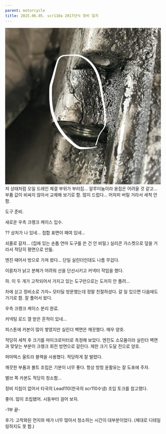 ```yaml
---
parent: motorcycle
title: 2025.06.05. scr110a 2017년식 정비 일지
---
```


![1](../../assets/images/2025.06.05.maintenance_1.jpg)
저 상태처럼 오일 드레인 체결 부위가 부러짐… 알루미늄이라 용접은 어려울 것 같고… 부품 값이 비싸지 않아서 교체해 보기로 함. 
많이 드럽다… 어차피 버릴 거라서 세척 안 함.

도구 준비. 

새로운 우측 크랭크 케이스 입수. 

?? 
상처가 나 있네… 접합 표면이 패여 있네…

쇠줄로 갈자… (집에 있는 손톱 연마 도구를 쓴 건 안 비밀.) 실리콘 가스켓으로 덮을 거라서 적당히 평면으로 만듦.

엔진 때어서 방으로 가져 왔다… 단일 실린더인데도 나름 무겁다.

이륜차가 낡고 분해가 어려워 선을 단선시키고 커넥터 작업을 했다. 


하. 이 두 개가 고착되어서 가지고 있는 도구만으로는 도저히 안 풀려… 

차에 싣고 정비소로 가자~ 
모터딜 방문했는데 정말 친절하셨다. 갈 일 있으면 다음에도 가기로 함. 
잘 풀어서 왔다. 

우측 크랭크 케이스 분리 완료. 

커넥팅 로드 열 받은 흔적이 있네…



피스톤에 카본이 많이 쌓였지만 실린더 벽면은 깨끗했다. 매우 양호. 




적당히 세척 후 크기를 마이크로미터로 측정해 보았다. 
엔진도 소모품이라 실린더 벽면과 맞닿는 부분이 크랭크 회전 방면으로 갈린다. 제한 크기 도달 전으로 양호. 





퍼마텍스 울트라 블랙을 사용했다. 적당하게 잘 발렸다. 

깨끗한 부품과 볼트 조립은 기분이 너무 좋다. 
항상 방청 윤활유는 잘 도포에 주자. 



밸브 쪽 카본도 적당히 청소함…

정비 지침이 없어서 타국의 Lead110(한국의 scr110수냉) 조임 토크를 참고했다. 






좋아. 많이 조립됐어. 
시동부터 걸어 보자. 

-1부 끝-

후기: 고착화된 먼지와 때가 너무 많아서 청소하는 시간이 대부분이었다. (제대로 디테일링하지도 못 함.)